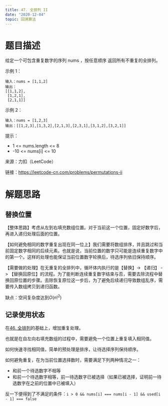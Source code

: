 ```yaml
---
title: 47. 全排列 II
date: "2020-12-04"
topic: 回溯算法
---
```

# 题目描述
给定一个可包含重复数字的序列 nums ，按任意顺序 返回所有不重复的全排列。
 

示例 1：
```
输入：nums = [1,1,2]
输出：
[[1,1,2],
 [1,2,1],
 [2,1,1]]
```
示例 2：
```
输入：nums = [1,2,3]
输出：[[1,2,3],[1,3,2],[2,1,3],[2,3,1],[3,1,2],[3,2,1]]
```

提示：

- 1 <= nums.length <= 8
- -10 <= nums[i] <= 10

来源：力扣（LeetCode）

链接：https://leetcode-cn.com/problems/permutations-ii

# 解题思路

## 替换位置

【整体思路】考虑从左到右填充数组位置。对于当前这一个位置，固定好数字后，再进入递归处理后面的位置。

【如何避免相同的数字重复出现在同一位上】我们需要将数组排序，并且跳过和当前固定数字相同的后续元素。也就是说，当前位置的数字只可能是连续重复数字中的第一个。这样的处理也能保证当前位置数字轮换后，待选序列依旧保持顺序。

【需要做的处理】在无重复的全排列中，循环体内执行的是【替换】-> 【递归】 -> 【替换回原位】的流程。为了能判断连续重复数字结束与否，需要去除流程中替换回原位置的步骤。去除恢复原位这一步后，为了避免后续递归导致数组乱序，需要传入数组拷贝到递归函数。

缺点：空间复杂度达到$O(n!^2)$

## 记录使用状态

在[46. 全排列](/leetcode/0046.permutations/)的基础上，增加重复处理。

也就是在自左向右填充数组的过程中，需要避免一个位置上重复填入相同值。

如何快速寻找相同值，简单的预处理是排序，让待选择序列保持顺序。

如何避免重复，在为当前位置选择数时，需要满足下列两种情况之一：
- 和前一个待选数字不相等
- 和前一个待选数字相等，前一待选数字已被选择（如果已被选择，证明前一待选数字在之前的位置中已被填入）

反一下便得到了不满足的条件：`i > 0 && nums[i] === nums[i - 1] && used[i - 1] === false`
